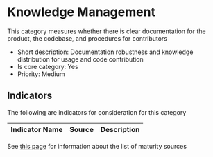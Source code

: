 # Knowledge Management

This category measures whether there is clear documentation for the product, the codebase, and
procedures for contributors

* Short description: Documentation robustness and knowledge distribution for usage and code contribution
* Is core category: Yes
* Priority: Medium


## Indicators

The following are indicators for consideration for this category

| Indicator Name | Source | Description | 
| --- | --- | --- |


See [this page](sources.md) for information about the list of maturity sources